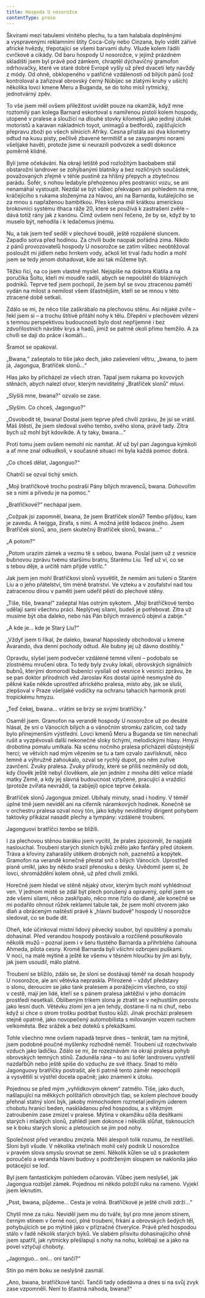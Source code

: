 ```yaml
---
title: Hospoda U nosorožce
contentType: prose
---
```


<section>

Škvírami mezi tabulemi vlnitého plechu, tu a tam halabala doplněnými a vyspravenými reklamními štíty Coca-Coly nebo Cinzana, bylo vidět zářivé africké hvězdy, třepotající se všemi barvami duhy. Všude kolem řádili cvrčkové a cikády. Od baru hospody U nosorožce, v jejímž prázdném skladišti jsem byl právě pod zámkem, chraptěl dýchavičný gramofon odrhovačky, které ve staré dobré Evropě vyšly už před dvaceti lety navždy z módy. Od ohně, obklopeného v patřičné vzdálenosti od bílých pánů (což kontroloval a zařizoval obrovský černý Núbijec se zlatými kruhy v uších) několika lovci kmene Meru a Buganda, se do toho mísil rytmický, jednotvárný zpěv.

To vše jsem měl ovšem příležitost uvidět pouze na okamžik, když mne roztomilý pan kolega Barnard eskortoval s namířenou pistolí kolem hospody, utopené v pralese a sloužící na dlouhé stovky kilometrů jako jediný útulek motoristů a karavan nákladních toyot, unimagů a bedfordů, zajišťujících přepravu zboží po všech silnicích Afriky. Cesna přistála asi dva kilometry odtud na kusu pisty, pečlivě zbavené termitišť a se zasypanými norami všelijaké havěti, protože jsme si neurazili podvozek a sedli dokonce poměrně klidně.

Byli jsme očekáváni. Na okraji letiště pod rozložitým baobabem stál obstarožní landrover se zohýbanými blatníky a bez rozličných součástek, považovaných zřejmě v téhle pustině za hříšný pře­pych a zbytečnou parádu. Šofér, s nohou ledabyle přehozenou přes postranici vozu, se ani nenamáhal vystoupit. Nezdál se být vůbec překvapen ani pohledem na mne, kráčejícího s rukama složenýma za hlavou, ani na Barnarda, kutálejícího se za mnou s napřaženou bambitkou. Přes kolena měl krátkou americkou brokovnici systému ithaca ráže 20, které se používá k zastrašení zvěře – dává totiž rány jak z kanónu. Čímž ovšem není řečeno, že by se, když by to muselo být, nehodila i k ledačemus jinému.

Nu, a tak jsem teď seděl v plechové boudě, ještě rozpálené sluncem. Zapadlo sotva před hodinou. Za chvíli bude naopak pořádná zima. Nikdo z pánů provozovatelů hospody U nosorožce se zatím vůbec neobtěžoval posloužit mi jídlem nebo hrnkem vody, ačkoli let trval řadu hodin a mohl jsem se tedy jenom dohadovat, kde asi tak můžeme být.

Těžko říci, na co jsem vlastně myslel. Nejspíše na doktora Klátila a na poručíka Šoltu, kteří mi moudře radili, abych se nepouštěl do bláznivých podniků. Teprve teď jsem pochopil, že jsem byl se svou ztracenou pamětí vydán na milost a nemilost všem šťastnějším, kteří se se mnou v této ztracené době setkali.

Zdálo se mi, že něco tiše zaškrábalo na plechovou stěnu. Asi nějaké zvíře – řekl jsem si – a trochu štítivě přitáhl nohy k tělu. Dřepění v plechovém vězení s temnou perspektivou budoucnosti bylo dost nepříjemné i bez zdvořilostních návštěv krys a hadů, jimiž se patrně okolí přímo hemžilo. A za chvíli se dají do práce i komáři…

Šramot se opakoval.

„Bwana,“ zašeptalo to tiše jako dech, jako zaševelení větru, „bwana, to jsem já, Jagongua, Bratříček slonů…“

Hlas jako by přicházel ze všech stran. Tápal jsem rukama po kovových stěnách, abych nalezl otvor, kterým neviditelný „Bratříček slonů“ mluví.

„Slyšíš mne, bwana?“ ozvalo se zase.

„Slyším. Co chceš, Jagonguo?“

„Osvobodit tě, bwana! Dostal jsem teprve před chvílí zprávu, že jsi se vrátil. Máš štěstí, že jsem sledoval svého tembo, svého slona, právě tady. Zítra bych už mohl být kdovíkde. A ty taky, bwana…“

Proti tomu jsem ovšem nemohl nic namítat. Ať už byl pan Ja­gongua kýmkoli a ať mne znal odkudkoli, v současné situaci mi byla každá pomoc dobrá.

„Co chceš dělat, Jagonguo?“

Chatrčí se ozval tichý smích.

„Moji bratříčkové trochu postraší Pány bílých mravenců, bwana. Dohovořím se s nimi a přivedu je na pomoc.“

„Bratříčkové?“ nechápal jsem.

„Cožpak jsi zapomněl, bwana, že jsem Bratříček slonů? Tembo přijdou, kam je zavedu. A twigga, žirafa, s nimi. A možná ještě ledacos jiného. Jsem Bratříček slonů, ano, jsem skutečný Bratříček slonů, bwana…“

„A potom?“

„Potom urazím zámek a vezmu tě s sebou, bwana. Poslal jsem už z vesnice bubnovou zprávu tvému staršímu bratru, Starému Liu. Teď už ví, co se s tebou děje, a určitě nám přijde vstříc.“

Jak jsem jen mohl Bratříčkovi slonů vysvětlit, že nemám ani tušení o Starém Liu a o jeho přátelství, tím méně bratrství. Ve vzteku a v zoufalství nad tou zatracenou dírou v paměti jsem udeřil pěstí do plechové stěny.

„Tiše, tiše, bwana!“ zašeptal hlas ostrým sykotem. „Moji bratříčkové tembo udělají sami všechnu práci. Neplýtvej silami, budeš je potřebovat. Zítra už musíme být oba daleko, nebo nás Pán bílých mravenců objeví a zabije.“

„A kde je… kde je Starý Liu?“

„Vždyť jsem ti říkal, že daleko, bwana! Naposledy obchodoval u kmene Avarando, dva denní pochody odtud. Ale bubny jej už dávno dostihly.“

Opravdu, slyšel jsem podvečer vzdálené temné víření – podobalo se zlostnému mručení obra. To tedy byly zvuky lokalí, obrovských signálních bubnů, kterými domorodí bubeníci vysílali od vesnice k vesnici zprávu, že se pan doktor přírodních věd Jaroslav Kos dostal úplně nesmyslně do pěkné kaše někde uprostřed afrického pralesa, místo aby, jak se sluší, zlepšoval v Praze všelijaké vodičky na ochranu tahacích harmonik proti tropickému hmyzu.

„Teď čekej, bwana… vrátím se brzy se svými bratříčky.“

Osaměl jsem. Gramofon na verandě hospody U nosorožce už po desáté hlásal, že sní o Vánocích bílých a o vánočním stromku zářícím, což tady bylo přinejmenším výstřední. Lovci kmenů Meru a Buganda se tím nenechali rušit a vyzpěvovali další nekonečné sloky tichými, melodickými hlasy. Hmyzí drobotina pomalu umlkala. Na scénu nočního pralesa přicházeli důstojnější herci; ve větvích nad mým vězením se tu a tam ozvalo zavřísknutí, něco temně a výhružně zahoukalo, ozval se rychlý dupot, po něm zuřivé zavrčení. Zvuky pralesa. Zvuky přírody, které se příliš nezměnily od dob, kdy člověk ještě nebyl člověkem, ale jen jedním z mnoha dětí velice mladé matky Země, a kdy jej slavná budoucnost vztyčené, pracující a vraždící (protože zvířata nevraždí, ta zabíjejí) opice teprve čekala.

Bratříček slonů Jagongua zmizel. Ubíhaly minuty, snad i hodiny. V téměř úplné tmě jsem neviděl ani na ciferník náramkových hodinek. Konečně se v orchestru pralesa ozval nový tón, jako kdyby neviditelný dirigent pohybem taktovky přikázal nasadit plechy a tympány: vzdálené troubení.

Jagonguovi bratříčci tembo se blížili.

I za plechovou stěnou baráku jsem vycítil, že prales zpozorněl, že napjatě naslouchal. Troubení starých sloních býků znělo jako fanfáry před útokem. Tráva a křoviny zaharašily útěkem drobných noh, paznehtů a kopýtek. Gramofon na verandě konečně přestal snít o bílých Vánocích. Uprostřed písně umlkl, jako by někdo srazil přenosku s desky. Uvědomil jsem si, že lovci, shromáždění kolem ohně, už před chvílí zmlkli.

Horečně jsem hledal ve stěně nějaký otvor, kterým bych mohl vyhlédnout ven. V jednom místě se zdál být plech porušený a opravený, opřel jsem se zde všemi silami, něco zaskřípalo, něco mne řízlo do dlaně, ale konečně se mi podařilo ohnout růžek reklamní tabule tak, že jsem mohl otvorem jako dlaň a obráceným naštěstí právě k „hlavní budově“ hospody U nosorožce sledovat, co se bude dít.

Oheň, kde účinkoval místní lidový pěvecký soubor, byl opuštěný a pomalu dohasínal. Před verandou hospody postávalo a rozčileně posuňkovalo několik mužů – poznal jsem i v šeru tlustého Barnarda a přihrblého čahouna Ahmeda, pilota cesny. Kromě Barnarda byli všichni ozbrojeni puškami. V noci, na malé mýtině a ještě ke všemu v těsném hloučku by jim asi byly, jak jsem usoudil, málo platné.

Troubení se blížilo, zdálo se, že sloni se dostávají téměř na dosah hospody U nosorožce, ale ani větévka nepraskla. Přirozeně – vždyť představy o slonu, deroucím se jako tank pralesem a porážejícím všechno, co stojí v cestě, mají jen lidé, kteří se s pánem pralesa jaktěživi v jeho domácím prostředí nesetkali. Oblíbeným trikem slona je ztratit se v nejhustším porostu jako lesní duch. Větévku zlomí jen a jen tehdy, dostane-li na ni chuť, nebo když si chce o strom trošku podrbat tlustou kůži. Jinak prochází pralesem stejně opatrně, jako novopečený automobilista s milovaným vozem ruchem velkoměsta. Bez srážek a bez doteků s překážkami.

Tohle všechno mne ovšem napadá teprve dnes – tenkrát, tam na mýtině, jsem podobné poučné myšlenky rozhodně neměl. Troubení už rozechvívalo vzduch jako ladičku. Zdálo se mi, že rozeznávám na okraji pralesa pohyb obrovských temných stínů. Zaduněla rána – to asi šofér landroveru vystřelil nazdařbůh nebo ještě spíše do vzduchu ze své ithacy. Snad to mělo Jagonguovy bratříčky postrašit, ale ti patrně tento záměr nepochopili a vysvětlili si výstřel docela opačně; jako znamení k útoku.

Pojednou se před mým „vyhlídkovým oknem“ zatmělo. Tiše, jako duch, našlapující na měkkých polštářích obrovitých tlap, se kolem plechové boudy přehnal statný sloní býk, jakoby mimochodem rozmetal jediným úderem chobotu hranici beden, naskládanou před hospodou, a s vítězným zatroubením zase zmizel v pralese. Mýtina v okamžiku ožila desítkami starých i mladých slonů, zahlédl jsem dokonce i několik slůňat, tisknoucích se k boku starých slonic a pletoucích se jim pod nohy.

Společnost před verandou zmizela. Měli alespoň tolik rozumu, že nestříleli. Sloni byli všude. V několika vteřinách mohli celý podnik U nosorožce v pravém slova smyslu srovnat se zemí. Několik kůlen se už s praskotem poroučelo a veranda hlavní budovy s podtrženým sloupem se naklonila jako potácející se loď.

Byl jsem fantastickým pohledem očarován. Vůbec jsem neslyšel, jak Jagongua rozbíjel zámek. Pojednou mi někdo položil ruku na rameno. Vyjekl jsem leknutím.

„Psst, bwana, půjdeme… Cesta je volná. Bratříčkové je ještě chvíli zdrží…“

Chytil mne za ruku. Neviděl jsem mu do tváře, byl pro mne jenom stínem, černým stínem v černé noci, plné troubení, frkání a obrovských šedých těl, pohybujících se po mýtině jako v přízračné čtverylce. Právě před hospodou stálo v řadě několik starých býků. Ve slabém přísvitu dohasínajícího ohně jsem spatřil, jak rytmicky přešlapují s nohy na nohu, kolébají se a jako na povel vztyčují choboty.

„Jagonguo… oni… oni tančí?“

Stín po mém boku se neslyšně zasmál.

„Ano, bwana, bratříčkové tančí. Tančili tady odedávna a dnes si na svůj zvyk zase vzpomněli. Není to šťastná náhoda, bwana?“

</section>
